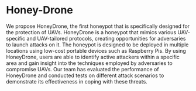 # Honey-Drone
We propose HoneyDrone, the first honeypot that is specifically designed for the protection of UAVs.
HoneyDrone is a honeypot that mimics various UAV-specific and UAV-tailored protocols, creating opportunities for adversaries to launch attacks on it. The honeypot is designed to be deployed in multiple locations using low-cost portable devices such as Raspberry Pis. By using HoneyDrone, users are able to identify active attackers within a specific area and gain insight into the techniques employed by adversaries to compromise UAVs. Our team has evaluated the performance of HoneyDrone and conducted tests on different attack scenarios to demonstrate its effectiveness in coping with these threats.
